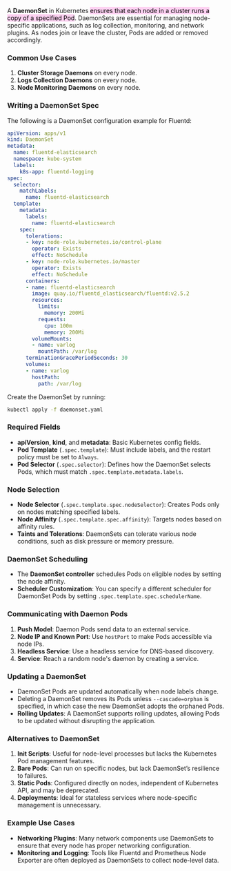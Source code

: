 
A **DaemonSet** in Kubernetes <mark style="background: #FFB8EBA6;">ensures that each node in a cluster runs a copy of a specified Pod</mark>. DaemonSets are essential for managing node-specific applications, such as log collection, monitoring, and network plugins. As nodes join or leave the cluster, Pods are added or removed accordingly.

### Common Use Cases

1. **Cluster Storage Daemons** on every node.
2. **Logs Collection Daemons** on every node.
3. **Node Monitoring Daemons** on every node.

### Writing a DaemonSet Spec

The following is a DaemonSet configuration example for Fluentd:

```yaml
apiVersion: apps/v1
kind: DaemonSet
metadata:
  name: fluentd-elasticsearch
  namespace: kube-system
  labels:
    k8s-app: fluentd-logging
spec:
  selector:
    matchLabels:
      name: fluentd-elasticsearch
  template:
    metadata:
      labels:
        name: fluentd-elasticsearch
    spec:
      tolerations:
      - key: node-role.kubernetes.io/control-plane
        operator: Exists
        effect: NoSchedule
      - key: node-role.kubernetes.io/master
        operator: Exists
        effect: NoSchedule
      containers:
      - name: fluentd-elasticsearch
        image: quay.io/fluentd_elasticsearch/fluentd:v2.5.2
        resources:
          limits:
            memory: 200Mi
          requests:
            cpu: 100m
            memory: 200Mi
        volumeMounts:
        - name: varlog
          mountPath: /var/log
      terminationGracePeriodSeconds: 30
      volumes:
      - name: varlog
        hostPath:
          path: /var/log
```

Create the DaemonSet by running:

```bash
kubectl apply -f daemonset.yaml
```

### Required Fields

- **apiVersion**, **kind**, and **metadata**: Basic Kubernetes config fields.
- **Pod Template** (`.spec.template`): Must include labels, and the restart policy must be set to `Always`.
- **Pod Selector** (`.spec.selector`): Defines how the DaemonSet selects Pods, which must match `.spec.template.metadata.labels`.

### Node Selection

- **Node Selector** (`.spec.template.spec.nodeSelector`): Creates Pods only on nodes matching specified labels.
- **Node Affinity** (`.spec.template.spec.affinity`): Targets nodes based on affinity rules.
- **Taints and Tolerations**: DaemonSets can tolerate various node conditions, such as disk pressure or memory pressure.

### DaemonSet Scheduling

- The **DaemonSet controller** schedules Pods on eligible nodes by setting the node affinity.
- **Scheduler Customization**: You can specify a different scheduler for DaemonSet Pods by setting `.spec.template.spec.schedulerName`.
  
### Communicating with Daemon Pods

1. **Push Model**: Daemon Pods send data to an external service.
2. **Node IP and Known Port**: Use `hostPort` to make Pods accessible via node IPs.
3. **Headless Service**: Use a headless service for DNS-based discovery.
4. **Service**: Reach a random node's daemon by creating a service.

### Updating a DaemonSet

- DaemonSet Pods are updated automatically when node labels change.
- Deleting a DaemonSet removes its Pods unless `--cascade=orphan` is specified, in which case the new DaemonSet adopts the orphaned Pods.
- **Rolling Updates**: A DaemonSet supports rolling updates, allowing Pods to be updated without disrupting the application.

### Alternatives to DaemonSet

1. **Init Scripts**: Useful for node-level processes but lacks the Kubernetes Pod management features.
2. **Bare Pods**: Can run on specific nodes, but lack DaemonSet’s resilience to failures.
3. **Static Pods**: Configured directly on nodes, independent of Kubernetes API, and may be deprecated.
4. **Deployments**: Ideal for stateless services where node-specific management is unnecessary.

### Example Use Cases

- **Networking Plugins**: Many network components use DaemonSets to ensure that every node has proper networking configuration.
- **Monitoring and Logging**: Tools like Fluentd and Prometheus Node Exporter are often deployed as DaemonSets to collect node-level data.
